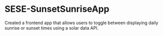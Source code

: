 # SESE-SunsetSunriseApp

Created a frontend app that allows users to toggle between displaying daily sunrise or sunset times using a solar data API.
